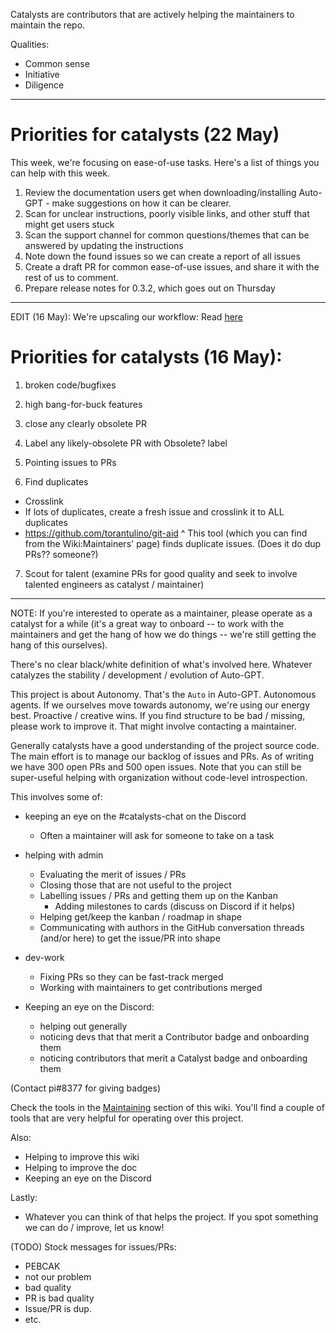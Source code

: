 Catalysts are contributors that are actively helping the maintainers to maintain the repo.

Qualities:
- Common sense
- Initiative
- Diligence

***


# Priorities for catalysts (22 May)

This week, we're focusing on ease-of-use tasks. Here's a list of things you can help with this week.

1. Review the documentation users get when downloading/installing Auto-GPT - make suggestions on how it can be clearer. 
1. Scan for unclear instructions, poorly visible links, and other stuff that might get users stuck
1. Scan the support channel for common questions/themes that can be answered by updating the instructions
1. Note down the found issues so we can create a report of all issues
1. Create a draft PR for common ease-of-use issues, and share it with the rest of us to comment.
1. Prepare release notes for 0.3.2, which goes out on Thursday

***

EDIT (16 May): We're upscaling our workflow: Read [here](https://github.com/Significant-Gravitas/Auto-GPT/issues/4254)

# Priorities for catalysts (16 May):

1. broken code/bugfixes

2. high bang-for-buck features

3. close any clearly obsolete PR

4. Label any likely-obsolete PR with Obsolete? label

5. Pointing issues to PRs

6. Find duplicates
- Crosslink
- If lots of duplicates, create a fresh issue and crosslink it to ALL duplicates
- https://github.com/torantulino/git-aid
    ^ This tool (which you can find from the Wiki:Maintainers' page) finds duplicate issues. (Does it do dup PRs?? someone?)

7. Scout for talent (examine PRs for good quality and seek to involve talented engineers as catalyst / maintainer)

- - -

NOTE: If you're interested to operate as a maintainer, please operate as a catalyst for a while (it's a great way to onboard -- to work with the maintainers and get the hang of how we do things -- we're still getting the hang of this ourselves).

There's no clear black/white definition of what's involved here. Whatever catalyzes the stability / development / evolution of Auto-GPT.

This project is about Autonomy. That's the `Auto` in Auto-GPT. Autonomous agents. If we ourselves move towards autonomy, we're using our energy best. Proactive / creative wins. If you find structure to be bad / missing, please work to improve it. That might involve contacting a maintainer.

Generally catalysts have a good understanding of the project source code. The main effort is to manage our backlog of issues and PRs. As of writing we have 300 open PRs and 500 open issues. Note that you can still be super-useful helping with organization without code-level introspection.

This involves some of:
- keeping an eye on the #catalysts-chat on the Discord
    - Often a maintainer will ask for someone to take on a task

- helping with admin
    - Evaluating the merit of issues / PRs
    - Closing those that are not useful to the project
    - Labelling issues / PRs and getting them up on the Kanban
        - Adding milestones to cards (discuss on Discord if it helps)
    - Helping get/keep the kanban / roadmap in shape
    - Communicating with authors in the GitHub conversation threads (and/or here) to get the issue/PR into shape

- dev-work
    - Fixing PRs so they can be fast-track merged
    - Working with maintainers to get contributions merged

- Keeping an eye on the Discord:
    - helping out generally
    - noticing devs that that merit a Contributor badge and onboarding them
    - noticing contributors that merit a Catalyst badge and onboarding them

(Contact pi#8377 for giving badges)

Check the tools in the [Maintaining](Maintaining) section of this wiki. You'll find a couple of tools that are very helpful for operating over this project.

Also:
- Helping to improve this wiki
- Helping to improve the doc
- Keeping an eye on the Discord

Lastly:
- Whatever you can think of that helps the project. If you spot something we can do / improve, let us know!

(TODO) Stock messages for issues/PRs:
- PEBCAK
- not our problem
- bad quality
- PR is bad quality
- Issue/PR is dup.
- etc.
